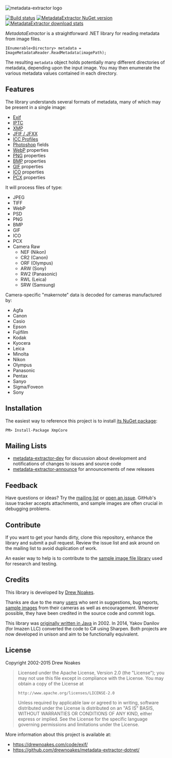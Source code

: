 ![metadata-extractor logo](https://raw.githubusercontent.com/drewnoakes/metadata-extractor/master/Resources/metadata-extractor-logo-500x123.png)

[![Build status](https://ci.appveyor.com/api/projects/status/90hfuleg8wj8r956?svg=true)](https://ci.appveyor.com/project/drewnoakes/metadata-extractor-dotnet) [![MetadataExtractor NuGet version](https://img.shields.io/nuget/v/MetadataExtractor.svg)](https://www.nuget.org/packages/MetadataExtractor/) [![MetadataExtractor download stats](https://img.shields.io/nuget/dt/MetadataExtractor.svg)](https://www.nuget.org/packages/MetadataExtractor/)

_MetadataExtractor_ is a straightforward .NET library for reading metadata from image files.

    IEnumerable<Directory> metadata = ImageMetadataReader.ReadMetadata(imagePath);

The resulting `metadata` object holds potentially many different directories of metadata, depending upon the input image.
You may then enumerate the various metadata values contained in each directory.

## Features

The library understands several formats of metadata, many of which may be present in a single image:

* [Exif](http://en.wikipedia.org/wiki/Exchangeable_image_file_format)
* [IPTC](http://en.wikipedia.org/wiki/IPTC)
* [XMP](http://en.wikipedia.org/wiki/Extensible_Metadata_Platform)
* [JFIF / JFXX](http://en.wikipedia.org/wiki/JPEG_File_Interchange_Format)
* [ICC Profiles](http://en.wikipedia.org/wiki/ICC_profile)
* [Photoshop](http://en.wikipedia.org/wiki/Photoshop) fields
* [WebP](http://en.wikipedia.org/wiki/WebP) properties
* [PNG](http://en.wikipedia.org/wiki/Portable_Network_Graphics) properties
* [BMP](http://en.wikipedia.org/wiki/BMP_file_format) properties
* [GIF](http://en.wikipedia.org/wiki/Graphics_Interchange_Format) properties
* [ICO](https://en.wikipedia.org/wiki/ICO_(file_format)) properties
* [PCX](http://en.wikipedia.org/wiki/PCX) properties

It will process files of type:

* JPEG
* TIFF
* WebP
* PSD
* PNG
* BMP
* GIF
* ICO
* PCX
* Camera Raw
  * NEF (Nikon)
  * CR2 (Canon)
  * ORF (Olympus)
  * ARW (Sony)
  * RW2 (Panasonic)
  * RWL (Leica)
  * SRW (Samsung)

Camera-specific "makernote" data is decoded for cameras manufactured by:

* Agfa
* Canon
* Casio
* Epson
* Fujifilm
* Kodak
* Kyocera
* Leica
* Minolta
* Nikon
* Olympus
* Panasonic
* Pentax
* Sanyo
* Sigma/Foveon
* Sony

## Installation

The easiest way to reference this project is to install [its NuGet package](https://www.nuget.org/packages/MetadataExtractor/):

    PM> Install-Package XmpCore

## Mailing Lists

* [metadata-extractor-dev](https://groups.google.com/forum/#!forum/metadata-extractor-dev) for discussion about development and notifications of changes to issues and source code
* [metadata-extractor-announce](https://groups.google.com/forum/#!forum/metadata-extractor-announce) for announcements of new releases

## Feedback

Have questions or ideas? Try the [mailing list](http://groups.google.com/group/metadata-extractor-dev) or [open an issue](https://github.com/drewnoakes/metadata-extractor-dotnet/issues). GitHub's issue tracker accepts attachments, and sample images are often crucial in debugging problems.

## Contribute

If you want to get your hands dirty, clone this repository, enhance the library and submit a pull request. Review the issue list and ask around on the mailing list to avoid duplication of work.

An easier way to help is to contribute to the [sample image file library](https://github.com/drewnoakes/metadata-extractor/wiki/ImageDatabase) used for research and testing.

## Credits

This library is developed by [Drew Noakes](https://drewnoakes.com/code/exif/).

Thanks are due to the many [users](https://github.com/drewnoakes/metadata-extractor/wiki/UsedBy) who sent in suggestions, bug reports,
[sample images](https://github.com/drewnoakes/metadata-extractor/wiki/ImageDatabase) from their cameras as well as encouragement.
Wherever possible, they have been credited in the source code and commit logs.

This library was [originally written in Java](https://github.com/drewnoakes/metadata-extractor/) in 2002. In 2014, Yakov Danilov (for Imazen LLC) converted the code to C# using Sharpen. Both projects are now developed in unison and aim to be functionally equivalent.

## License

Copyright 2002-2015 Drew Noakes

> Licensed under the Apache License, Version 2.0 (the "License");
> you may not use this file except in compliance with the License.
> You may obtain a copy of the License at
>
>     http://www.apache.org/licenses/LICENSE-2.0
>
> Unless required by applicable law or agreed to in writing, software
> distributed under the License is distributed on an "AS IS" BASIS,
> WITHOUT WARRANTIES OR CONDITIONS OF ANY KIND, either express or implied.
> See the License for the specific language governing permissions and
> limitations under the License.

More information about this project is available at:

* https://drewnoakes.com/code/exif/
* https://github.com/drewnoakes/metadata-extractor-dotnet/

